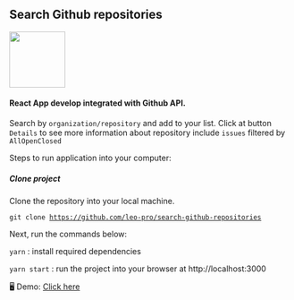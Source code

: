 ## Search Github repositories


<img src="https://avatars0.githubusercontent.com/u/6412038?s=200&v=4" width="100px" height="100px"/>


<h4>React App develop integrated with Github API.</h4>

<p>Search by <code>organization/repository</code> and add to your list. Click at button <code>Details</code> to see more information about repository include <code>issues</code> filtered by <code>All</code><code>Open</code><code>Closed</code></p>

<p>Steps to run application into your computer:</p>

<h5>Clone project</h5>
Clone the repository into your local machine.

<code>git clone https://github.com/leo-pro/search-github-repositories</code>

Next, run the commands below:

<p><code>yarn</code> : install required dependencies</p>
<p><code>yarn start</code> : run the project into your browser at http://localhost:3000</p>

<p>🖥️ Demo: <a href="https://searchrepos.herokuapp.com/">Click here</a></p>
